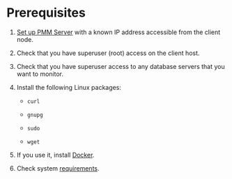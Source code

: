 # Prerequisites

1. [Set up PMM Server](../server/index.md) with a known IP address accessible from the client node.

2. Check that you have superuser (root) access on the client host. 

3. Check that you have superuser access to any database servers that you want to monitor.

4. Install the following Linux packages: 

    * `curl`

    * `gnupg`

    * `sudo`

    * `wget`

5. If you use it, install [Docker](https://docs.docker.com/get-docker/).

6. Check system [requirements](..//..//plan-pmm-installation/hardware_and_system.md#client-requirements).
